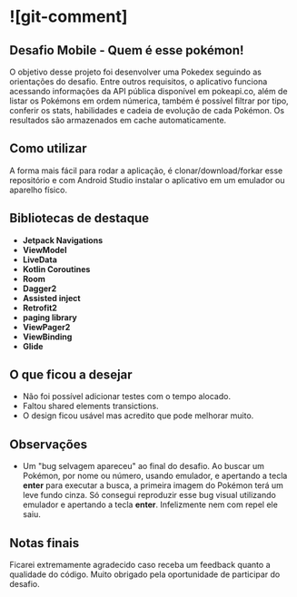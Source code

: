 
# ![git-comment]
## Desafio Mobile - Quem é esse pokémon!

O objetivo desse projeto foi desenvolver uma Pokedex seguindo as orientações do desafio. Entre outros requisitos, o aplicativo funciona acessando informações da API pública disponível em pokeapi.co, além de listar os Pokémons em ordem númerica,
também é possível filtrar por tipo, conferir os stats, habilidades e cadeia de evolução de cada Pokémon. Os resultados são armazenados em cache automaticamente.

## Como utilizar

A forma mais fácil para rodar a aplicação, é clonar/download/forkar esse repositório e com Android Studio instalar o aplicativo em um emulador ou aparelho físico.

## Bibliotecas de destaque

-   **Jetpack Navigations**
-   **ViewModel**
-   **LiveData**
-   **Kotlin Coroutines**
-   **Room**
-   **Dagger2**
-   **Assisted inject**
-   **Retrofit2**
-   **paging library**
-   **ViewPager2**
-   **ViewBinding**
-   **Glide**



## O que ficou a desejar

-   Não foi possível adicionar testes com o tempo alocado.
-   Faltou shared elements transictions.
-   O design ficou usável mas acredito que pode melhorar muito.


## Observações

- Um "bug selvagem apareceu" ao final do desafio. Ao buscar um Pokémon, por nome ou número, usando emulador, e apertando a tecla **enter** para executar a busca,
a primeira imagem do Pokémon terá um leve fundo cinza. Só consegui reproduzir esse bug visual utilizando emulador e apertando a tecla **enter**. Infelizmente nem com repel ele saiu.

## Notas finais

Ficarei extremamente agradecido caso receba um feedback quanto a qualidade do código.
Muito obrigado pela oportunidade de participar do desafio.


